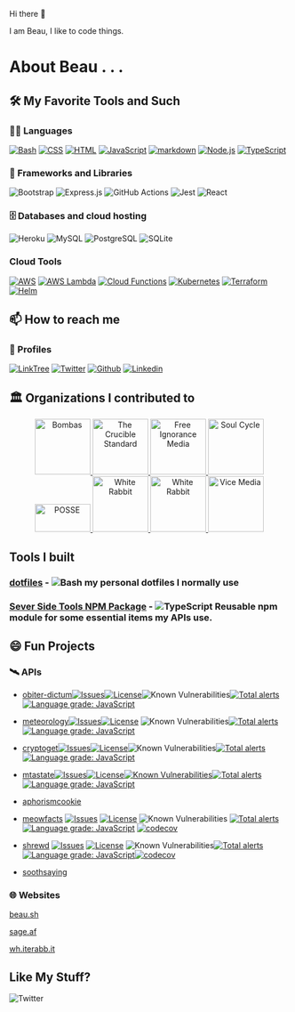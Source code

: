 Hi there 👋

I am Beau, I like to code things. 


# About Beau . . .

## 🛠️ My Favorite Tools and Such

### 👨‍💻 Languages

 [![Bash](https://img.shields.io/badge/Bash-121011.svg?logo=gnu-bash&logoColor=white)](https://github.com/search?q=user%3BeauBouchard+language%3Abash)
 [![CSS](https://img.shields.io/badge/CSS-1572B6.svg?logo=css3&logoColor=white)](https://github.com/search?q=user%3BeauBouchard+language%3Acss)
 [![HTML](https://img.shields.io/badge/HTML-E34F26.svg?logo=html5&logoColor=white)](https://github.com/search?q=user%3BeauBouchard+language%3Ahtml)
 [![JavaScript](https://img.shields.io/badge/JavaScript-F7DF1E.svg?logo=javascript&logoColor=black)](https://github.com/search?q=user%3BeauBouchard+language%3Ajavascript)
 [![markdown](https://img.shields.io/badge/Markdown-000000.svg?logo=markdown&logoColor=white)](https://github.com/search?q=user%3BeauBouchard+language%3Amarkdown)
 [![Node.js](https://img.shields.io/badge/Node.js-43853D.svg?logo=node.js&logoColor=white)](https://github.com/search?q=user%3BeauBouchard+language%3Ajavascript)
 [![TypeScript](https://img.shields.io/badge/TypeScript-007ACC.svg?logo=typescript&logoColor=white)](https://github.com/search?q=user%3BeauBouchard+language%3Amarkdown)


### 🧰 Frameworks and Libraries


 ![Bootstrap](https://img.shields.io/badge/Bootstrap-7952B3.svg?logo=bootstrap&logoColor=white)
 ![Express.js](https://img.shields.io/badge/Express.js-404d59.svg?logo=express&logoColor=white)
 ![GitHub Actions](https://img.shields.io/badge/GitHub%20Actions-2671E5.svg?logo=github%20actions&logoColor=white)
 ![Jest](https://img.shields.io/badge/Jest-C21325.svg?logo=jest&logoColor=white)
 ![React](https://img.shields.io/badge/React-20232a.svg?logo=react&logoColor=%2361DAFB)


### 🗄️ Databases and cloud hosting


 ![Heroku](https://img.shields.io/badge/Heroku-430098.svg?logo=heroku&logoColor=white)
 ![MySQL](https://img.shields.io/badge/MySQL-00f.svg?logo=mysql&logoColor=white)
 ![PostgreSQL](https://img.shields.io/badge/PostgreSQL-316192.svg?logo=postgresql&logoColor=white)
 ![SQLite](https://img.shields.io/badge/SQLite-07405e.svg?logo=sqlite&logoColor=white)

### Cloud Tools

 [![AWS](https://img.shields.io/badge/AWS%20Hosting-FFFFFF.svg?logo=amazonaws&logoColor=orange)](https://aws.amazon.com/)
 [![AWS Lambda](https://img.shields.io/badge/AWS%20Lambdas-FFFFFF.svg?logo=awslambda&logoColor=orange)](https://aws.amazon.com/)
 [![Cloud Functions](https://img.shields.io/badge/Cloud%20Functions-FFFFFF.svg?logo=googlecloud&logoColor=blue)](https://cloud.google.com/functions)
 [![Kubernetes](https://img.shields.io/badge/Kubernetes-FFFFFF.svg?logo=kubernetes&logoColor=blue)](https://kubernetes.io/)
 [![Terraform](https://img.shields.io/badge/Terraform-FFFFFF.svg?logo=terraform&logoColor=purple)](https://www.terraform.io/)
 [![Helm](https://img.shields.io/badge/Helm-FFFFFF.svg?logo=helm&logoColor=blue)](https://helm.sh/)
 

## 📫 How to reach me 

### 💅 Profiles

 [![LinkTree](https://img.shields.io/badge/LinkTree-FFFFFF.svg?logo=linktree&logoColor=blue)](https://linktr.ee/beaubouchard)
 [![Twitter](https://img.shields.io/badge/Twitter-FFFFFF.svg?logo=twitter&logoColor=blue)](https://twitter.com/beaubouchard)
 [![Github](https://img.shields.io/badge/Github-FFFFFF.svg?logo=github&logoColor=blue)](https://github.com/BeauBouchard/)
 [![Linkedin](https://img.shields.io/badge/Linkedin-FFFFFF.svg?logo=linkedin&logoColor=blue)](https://www.linkedin.com/in/beaubouchard/)

## 🏛️ Organizations I contributed to

<p align="center">
 <a href="https://github.com/Bombas">
   <img width="100" height="100" alt="Bombas" src="https://good360.org/wp-content/uploads/2019/07/bombas.png">
 </a>
 <a href="https://github.com/Crucible-Standard">
   <img width="100" height="100" alt="The Crucible Standard" src="https://avatars.githubusercontent.com/u/84492635?s=400&u=371bc7d77cb45b0c8e067efc0aa352e390439cb0&v=4">
 </a>
 <a href="https://github.com/free-ignorance">
   <img width="100" height="100" alt="Free Ignorance Media" src="https://avatars.githubusercontent.com/u/50443974?s=400&u=963c2bc728a294bf13717a5d3d8b2c9ce0a5daf7&v=4">
 </a>
 <a href="http://soul-cycle.com/">
   <img width="100" height="100" alt="Soul Cycle" src="https://healthywithnedi.com/wp-content/uploads/2019/01/soulcycle-logo.jpg">
 </a>
 <a href="https://opensource.com/education/12/9/posse-2012-report">
   <img width="100" height="50" alt="POSSE" src="https://opensource.com/sites/default/files/lead-images/EDU_POSSE.png">
 </a>
 <a href="https://github.com/Lazy-Newb-Pack">
   <img width="100" height="100" alt="White Rabbit" src="https://avatars.githubusercontent.com/u/8883924?s=400&u=9985f7d7d097c4c4131daa928fa27ff14831544e&v=4">
 </a>
 <a href="https://wh.iterabb.it/">
   <img width="100" height="100" alt="White Rabbit" src="https://avatars.githubusercontent.com/u/8884106?s=400&u=f1fa7fc97a5eada597274c69454653406fbf8e59&v=4">
 </a>
 <a href="https://vice.com/">
   <img width="100" height="100" alt="Vice Media" src="https://d1yjjnpx0p53s8.cloudfront.net/styles/logo-thumbnail/s3/0019/7334/brand.gif?itok=8qqkxBRq">
 </a>
</p>

## Tools I built

### [dotfiles](https://github.com/BeauBouchard/dotfiles) - ![Bash](https://img.shields.io/badge/Bash-121011.svg?logo=gnu-bash&logoColor=white) my personal dotfiles I normally use

### [Sever Side Tools NPM Package](https://github.com/wh-iterabb-it/sst-ts) - ![TypeScript](https://img.shields.io/badge/TypeScript-007ACC.svg?logo=typescript&logoColor=white) Reusable npm module for some essential items my APIs use.


## 😄 Fun Projects 

### 🛰️ APIs

 * [obiter-dictum](https://github.com/Crucible-Standard/obiter-dictum)[![Issues](https://img.shields.io/github/issues/Crucible-Standard/obiter-dictum.svg)](https://github.com/Crucible-Standard/obiter-dictum/issues)[![License](https://img.shields.io/badge/license-MIT-blue.svg)](https://github.com/Crucible-Standard/obiter-dictum/blob/main/LICENSE)![Known Vulnerabilities](https://snyk.io/test/github/Crucible-Standard/obiter-dictum/badge.svg)[![Total alerts](https://img.shields.io/lgtm/alerts/g/Crucible-Standard/obiter-dictum.svg?logo=lgtm&logoWidth=18)](https://lgtm.com/projects/g/Crucible-Standard/obiter-dictum/alerts/) [![Language grade: JavaScript](https://img.shields.io/lgtm/grade/javascript/g/Crucible-Standard/obiter-dictum.svg?logo=lgtm&logoWidth=18)](https://lgtm.com/projects/g/Crucible-Standard/obiter-dictum/context:javascript)
 * [meteorology](https://github.com/Crucible-Standard/meteorology)[![Issues](https://img.shields.io/github/issues/Crucible-Standard/meteorology.svg)](https://github.com/Crucible-Standard/meteorology/issues)[![License](https://img.shields.io/badge/license-GPL-blue.svg)](https://github.com/Crucible-Standard/meteorology/blob/main/LICENSE)
![Known Vulnerabilities](https://snyk.io/test/github/Crucible-Standard/meteorology/badge.svg)[![Total alerts](https://img.shields.io/lgtm/alerts/g/Crucible-Standard/meteorology.svg?logo=lgtm&logoWidth=18)](https://lgtm.com/projects/g/Crucible-Standard/meteorology/alerts/)[![Language grade: JavaScript](https://img.shields.io/lgtm/grade/javascript/g/Crucible-Standard/meteorology.svg?logo=lgtm&logoWidth=18)](https://lgtm.com/projects/g/Crucible-Standard/meteorology/context:javascript)
 * [cryptoget](https://github.com/Crucible-Standard/cryptoget)[![Issues](https://img.shields.io/github/issues/Crucible-Standard/cryptoget.svg)](https://github.com/Crucible-Standard/cryptoget/issues)[![License](https://img.shields.io/badge/license-GPL-blue.svg)](https://github.com/Crucible-Standard/cryptoget/blob/main/LICENSE)![Known Vulnerabilities](https://snyk.io/test/github/Crucible-Standard/cryptoget/badge.svg)[![Total alerts](https://img.shields.io/lgtm/alerts/g/Crucible-Standard/cryptoget.svg?logo=lgtm&logoWidth=18)](https://lgtm.com/projects/g/Crucible-Standard/cryptoget/alerts/)[![Language grade: JavaScript](https://img.shields.io/lgtm/grade/javascript/g/Crucible-Standard/cryptoget.svg?logo=lgtm&logoWidth=18)](https://lgtm.com/projects/g/Crucible-Standard/cryptoget/context:javascript)
 * [mtastate](https://github.com/Crucible-Standard/mtastate)[![Issues](https://img.shields.io/github/issues/Crucible-Standard/mtastate.svg)](https://github.com/Crucible-Standard/mtastate/issues)[![License](https://img.shields.io/badge/license-GPL-blue.svg)](https://github.com/Crucible-Standard/mtastate/blob/main/LICENSE)[![Known Vulnerabilities](https://snyk.io/test/github/Crucible-Standard/mtastate/badge.svg)](#)[![Total alerts](https://img.shields.io/lgtm/alerts/g/Crucible-Standard/mtastate.svg?logo=lgtm&logoWidth=18)](https://lgtm.com/projects/g/Crucible-Standard/mtastate/alerts/) 
[![Language grade: JavaScript](https://img.shields.io/lgtm/grade/javascript/g/Crucible-Standard/mtastate.svg?logo=lgtm&logoWidth=18)](https://lgtm.com/projects/g/Crucible-Standard/mtastate/context:javascript)
 * [aphorismcookie](https://github.com/free-ignorance/aphorismcookie)
 * [meowfacts](https://github.com/wh-iterabb-it/meowfacts) [![Issues](https://img.shields.io/github/issues/Crucible-Standard/obiter-dictum.svg)](https://github.com/wh-iterabb-it/meowfacts/issues) [![License](https://img.shields.io/badge/license-GPL-blue.svg)](https://github.com/wh-iterabb-it/meowfacts/blob/main/LICENSE) ![Known Vulnerabilities](https://snyk.io/test/github/wh-iterabb-it/meowfacts/badge.svg) 
[![Total alerts](https://img.shields.io/lgtm/alerts/g/wh-iterabb-it/meowfacts.svg?logo=lgtm&logoWidth=18)](https://lgtm.com/projects/g/wh-iterabb-it/meowfacts/alerts/) [![Language grade: JavaScript](https://img.shields.io/lgtm/grade/javascript/g/wh-iterabb-it/meowfacts.svg?logo=lgtm&logoWidth=18)](https://lgtm.com/projects/g/wh-iterabb-it/meowfacts/context:javascript) [![codecov](https://codecov.io/gh/wh-iterabb-it/meowfacts/branch/master/graph/badge.svg)](https://codecov.io/gh/wh-iterabb-it/meowfacts)
 * [shrewd](https://github.com/free-ignorance/shrewd) [![Issues](https://img.shields.io/github/issues/free-ignorance/shrewd.svg)](https://github.comfree-ignorance/shrewd/issues) [![License](https://img.shields.io/badge/license-GPL-blue.svg)](https://github.com/free-ignorance/shrewd/blob/main/LICENSE) ![Known Vulnerabilities](https://snyk.io/test/github/free-ignorance/shrewd/badge.svg)[![Total alerts](https://img.shields.io/lgtm/alerts/g/free-ignorance/shrewd.svg?logo=lgtm&logoWidth=18)](https://lgtm.com/projects/g/free-ignorance/shrewd/alerts/)[![Language grade: JavaScript](https://img.shields.io/lgtm/grade/javascript/g/free-ignorance/shrewd.svg?logo=lgtm&logoWidth=18)](https://lgtm.com/projects/g/free-ignorance/shrewd/context:javascript)[![codecov](https://codecov.io/gh/free-ignorance/shrewd/branch/main/graph/badge.svg)](https://codecov.io/gh/free-ignorance/shrewd)

 * [soothsaying](https://github.com/free-ignorance/soothsaying)



### 🌐 Websites

[beau.sh](https://beau.sh)

[sage.af](https://sage.af)

[wh.iterabb.it](https://wh.iterabb.it)


## Like My Stuff?

 ![[Twitter](https://twitter.com/beaubouchard?ref_src=twsrc%5Etfw)](https://img.shields.io/twitter/follow/beaubouchard?label=Follow&style=social) 
